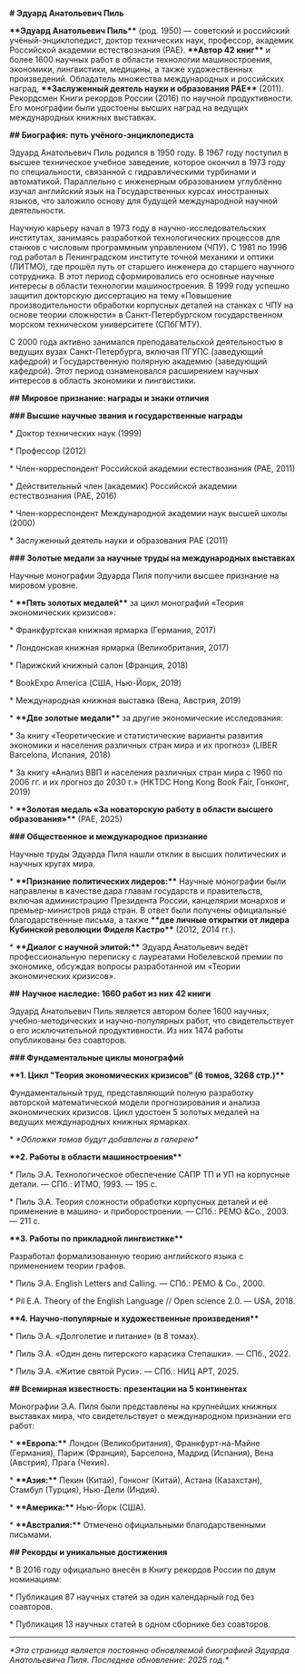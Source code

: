 **\# Эдуард Анатольевич Пиль**

**\*\*Эдуард Анатольевич Пиль\*\*** (род. 1950) — советский и российский
учёный-энциклопедист, доктор технических наук, профессор, академик
Российской академии естествознания (РАЕ). **\*\*Автор 42 книг\*\*** и
более 1600 научных работ в области технологии машиностроения, экономики,
лингвистики, медицины, а также художественных произведений. Обладатель
множества международных и российских наград, **\*\*Заслуженный деятель
науки и образования РАЕ\*\*** (2011). Рекордсмен Книги рекордов России
(2016) по научной продуктивности. Его монографии были удостоены высших
наград на ведущих международных книжных выставках.

**\#\# Биография: путь учёного-энциклопедиста**

Эдуард Анатольевич Пиль родился в 1950 году. В 1967 году поступил в
высшее техническое учебное заведение, которое окончил в 1973 году по
специальности, связанной с гидравлическими турбинами и автоматикой.
Параллельно с инженерным образованием углублённо изучал английский язык
на Государственных курсах иностранных языков, что заложило основу для
будущей международной научной деятельности.

Научную карьеру начал в 1973 году в научно-исследовательских институтах,
занимаясь разработкой технологических процессов для станков с числовым
программным управлением (ЧПУ). С 1981 по 1996 год работал в
Ленинградском институте точной механики и оптики (ЛИТМО), где прошёл
путь от старшего инженера до старшего научного сотрудника. В этот период
сформировались его основные научные интересы в области технологии
машиностроения. В 1999 году успешно защитил докторскую диссертацию на
тему «Повышение производительности обработки корпусных деталей на
станках с ЧПУ на основе теории сложности» в Санкт-Петербургском
государственном морском техническом университете (СПбГМТУ).

С 2000 года активно занимался преподавательской деятельностью в ведущих
вузах Санкт-Петербурга, включая ПГУПС (заведующий кафедрой) и
Государственную полярную академию (заведующий кафедрой). Этот период
ознаменовался расширением научных интересов в область экономики и
лингвистики.

**\#\# Мировое признание: награды и знаки отличия**

**\#\#\# Высшие научные звания и государственные награды**

\* Доктор технических наук (1999)

\* Профессор (2012)

\* Член-корреспондент Российской академии естествознания (РАЕ, 2011)

\* Действительный член (академик) Российской академии естествознания
(РАЕ, 2016)

\* Член-корреспондент Международной академии наук высшей школы (2000)

\* Заслуженный деятель науки и образования РАЕ (2011)

**\#\#\# Золотые медали за научные труды на международных выставках**

Научные монографии Эдуарда Пиля получили высшее признание на мировом
уровне.

\* **\*\*Пять золотых медалей\*\*** за цикл монографий «Теория
экономических кризисов»:

\* Франкфуртская книжная ярмарка (Германия, 2017)

\* Лондонская книжная ярмарка (Великобритания, 2017)

\* Парижский книжный салон (Франция, 2018)

\* BookExpo America (США, Нью-Йорк, 2019)

\* Международная книжная выставка (Вена, Австрия, 2019)

\* **\*\*Две золотые медали\*\*** за другие экономические исследования:

\* За книгу «Теоретические и статистические варианты развития экономики
и населения различных стран мира и их прогноз» (LIBER Barcelona,
Испания, 2018)

\* За книгу «Анализ ВВП и населения различных стран мира с 1960 по 2006
гг. и их прогноз до 2030 г.» (HKTDC Hong Kong Book Fair, Гонконг, 2019)

\* **\*\*Золотая медаль «За новаторскую работу в области высшего
образования»\*\*** (РАЕ, 2025)

**\#\#\# Общественное и международное признание**

Научные труды Эдуарда Пиля нашли отклик в высших политических и научных
кругах мира.

\* **\*\*Признание политических лидеров:\*\*** Научные монографии были
направлены в качестве дара главам государств и правительств, включая
администрацию Президента России, канцелярии монархов и премьер-министров
ряда стран. В ответ были получены официальные благодарственные письма, а
также **\*\*две личные открытки от лидера Кубинской революции Фиделя
Кастро\*\*** (2012, 2014 гг.).

\* **\*\*Диалог с научной элитой:\*\*** Эдуард Анатольевич ведёт
профессиональную переписку с лауреатами Нобелевской премии по экономике,
обсуждая вопросы разработанной им «Теории экономических кризисов».

**\#\#** **Научное наследие: 1660 работ из них 42 книги**

Эдуард Анатольевич Пиль является автором более 1600 научных,
учебно-методических и научно-популярных работ, что свидетельствует о его
исключительной продуктивности. Из них 1474 работы опубликованы без
соавторов.

**\#\#\# Фундаментальные циклы монографий**

**\*\*1. Цикл "Теория экономических кризисов" (6 томов, 3268 стр.)\*\***

Фундаментальный труд, представляющий полную разработку авторской
математической модели прогнозирования и анализа экономических кризисов.
Цикл удостоен 5 золотых медалей на ведущих международных книжных
ярмарках.

\* *\*Обложки томов будут добавлены в галерею\**

**\*\*2. Работы в области машиностроения\*\***

\* Пиль Э.А. Технологическое обеспечение САПР ТП и УП на корпусные
детали. — СПб.: ИТМО, 1993. — 195 с.

\* Пиль Э.А. Теория сложности обработки корпусных деталей и её
применение в машино- и приборостроении. — СПб.: РЕМО &Co., 2003. — 211
с.

**\*\*3. Работы по прикладной лингвистике\*\***

Разработал формализованную теорию английского языка с применением теории
графов.

\* Пиль Э.А. English Letters and Calling. — СПб.: РЕМО & Co., 2000.

\* Pil E.A. Theory of the English Language // Open science 2.0. — USA,
2018.

**\*\*4. Научно-популярные и художественные произведения\*\***

\* Пиль Э.А. «Долголетие и питание» (в 8 томах).

\* Пиль Э.А. «Один день питерского карасика Степашки». — СПб., 2022.

\* Пиль Э.А. «Житие святой Руси». — СПб.: НИЦ АРТ, 2025.

**\#\# Всемирная известность: презентации на 5 континентах**

Монографии Э.А. Пиля были представлены на крупнейших книжных выставках
мира, что свидетельствует о международном признании его работ:

\* **\*\*Европа:\*\*** Лондон (Великобритания), Франкфурт-на-Майне
(Германия), Париж (Франция), Барселона, Мадрид (Испания), Вена
(Австрия), Прага (Чехия).

\* **\*\*Азия:\*\*** Пекин (Китай), Гонконг (Китай), Астана (Казахстан),
Стамбул (Турция), Нью-Дели (Индия).

\* **\*\*Америка:\*\*** Нью-Йорк (США).

\* **\*\*Австралия:\*\*** Отмечено официальными благодарственными
письмами.

**\#\# Рекорды и уникальные достижения**

\* В 2016 году официально внесён в Книгу рекордов России по двум
номинациям:

\* Публикация 87 научных статей за один календарный год без соавторов.

\* Публикация 13 научных статей в одном сборнике без соавторов.

---

*\*Эта страница является постоянно обновляемой биографией Эдуарда
Анатольевича Пиля. Последнее обновление: 2025 год.\**
